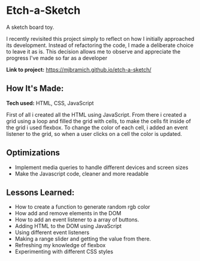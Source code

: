 # Etch-a-Sketch
A sketch board toy.

I recently revisited this project simply to reflect on how I initially approached its development. Instead of refactoring the code, I made a deliberate choice to leave it as is. This decision allows me to observe and appreciate the progress I've made so far as a developer

**Link to project:** 
https://mjbramich.github.io/etch-a-sketch/

## How It's Made:

**Tech used:** HTML, CSS, JavaScript

First of all i created all the HTML using JavaScript. From there i created a grid using a loop and filled the grid with cells, to make the cells fit inside of the grid i used flexbox. To change the color of each cell, i added an event listener to the grid, so when a user clicks on a cell the color is updated. 

## Optimizations

  * Implement media queries to handle different devices and screen sizes
  * Make the Javascript code, cleaner and more readable

## Lessons Learned:

  * How to create a function to generate random rgb color
  * How add and remove elements in the DOM
  * How to add an event listener to a array of buttons.
  * Adding HTML to the DOM using JavaScript
  * Using different event listeners
  * Making a range slider and getting the value from there.
  * Refreshing my knowledge of flexbox
  * Experimenting with different CSS styles
  




